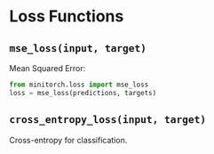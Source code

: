 # Loss Functions

## `mse_loss(input, target)`

Mean Squared Error:

```python
from minitorch.loss import mse_loss
loss = mse_loss(predictions, targets)
```

## `cross_entropy_loss(input, target)`

Cross-entropy for classification.
